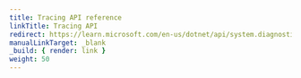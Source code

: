 ```yaml
---
title: Tracing API reference
linkTitle: Tracing API
redirect: https://learn.microsoft.com/en-us/dotnet/api/system.diagnostics
manualLinkTarget: _blank
_build: { render: link }
weight: 50
---
```

